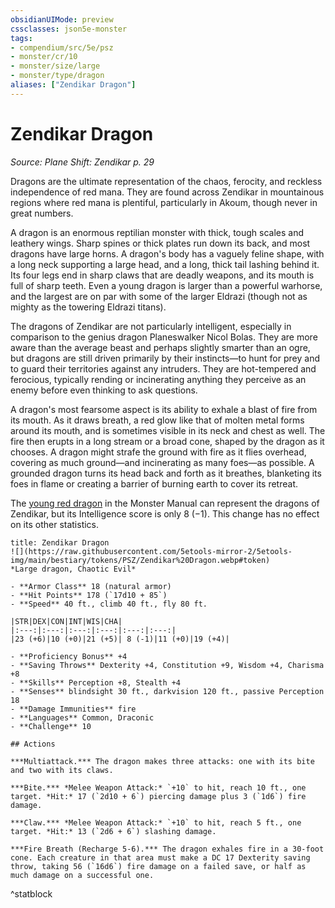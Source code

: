 ```yaml
---
obsidianUIMode: preview
cssclasses: json5e-monster
tags:
- compendium/src/5e/psz
- monster/cr/10
- monster/size/large
- monster/type/dragon
aliases: ["Zendikar Dragon"]
---
```

# Zendikar Dragon
*Source: Plane Shift: Zendikar p. 29*  

Dragons are the ultimate representation of the chaos, ferocity, and reckless independence of red mana. They are found across Zendikar in mountainous regions where red mana is plentiful, particularly in Akoum, though never in great numbers.

A dragon is an enormous reptilian monster with thick, tough scales and leathery wings. Sharp spines or thick plates run down its back, and most dragons have large horns. A dragon's body has a vaguely feline shape, with a long neck supporting a large head, and a long, thick tail lashing behind it. Its four legs end in sharp claws that are deadly weapons, and its mouth is full of sharp teeth. Even a young dragon is larger than a powerful warhorse, and the largest are on par with some of the larger Eldrazi (though not as mighty as the towering Eldrazi titans).

The dragons of Zendikar are not particularly intelligent, especially in comparison to the genius dragon Planeswalker Nicol Bolas. They are more aware than the average beast and perhaps slightly smarter than an ogre, but dragons are still driven primarily by their instincts—to hunt for prey and to guard their territories against any intruders. They are hot-tempered and ferocious, typically rending or incinerating anything they perceive as an enemy before even thinking to ask questions.

A dragon's most fearsome aspect is its ability to exhale a blast of fire from its mouth. As it draws breath, a red glow like that of molten metal forms around its mouth, and is sometimes visible in its neck and chest as well. The fire then erupts in a long stream or a broad cone, shaped by the dragon as it chooses. A dragon might strafe the ground with fire as it flies overhead, covering as much ground—and incinerating as many foes—as possible. A grounded dragon turns its head back and forth as it breathes, blanketing its foes in flame or creating a barrier of burning earth to cover its retreat.

The [young red dragon](/Systems/5e/bestiary/dragon/young-red-dragon.md) in the Monster Manual can represent the dragons of Zendikar, but its Intelligence score is only 8 (−1). This change has no effect on its other statistics.

```ad-statblock
title: Zendikar Dragon
![](https://raw.githubusercontent.com/5etools-mirror-2/5etools-img/main/bestiary/tokens/PSZ/Zendikar%20Dragon.webp#token)
*Large dragon, Chaotic Evil*

- **Armor Class** 18 (natural armor)
- **Hit Points** 178 (`17d10 + 85`)
- **Speed** 40 ft., climb 40 ft., fly 80 ft.

|STR|DEX|CON|INT|WIS|CHA|
|:---:|:---:|:---:|:---:|:---:|:---:|
|23 (+6)|10 (+0)|21 (+5)| 8 (-1)|11 (+0)|19 (+4)|

- **Proficiency Bonus** +4
- **Saving Throws** Dexterity +4, Constitution +9, Wisdom +4, Charisma +8
- **Skills** Perception +8, Stealth +4
- **Senses** blindsight 30 ft., darkvision 120 ft., passive Perception 18
- **Damage Immunities** fire
- **Languages** Common, Draconic
- **Challenge** 10

## Actions

***Multiattack.*** The dragon makes three attacks: one with its bite and two with its claws.

***Bite.*** *Melee Weapon Attack:* `+10` to hit, reach 10 ft., one target. *Hit:* 17 (`2d10 + 6`) piercing damage plus 3 (`1d6`) fire damage.

***Claw.*** *Melee Weapon Attack:* `+10` to hit, reach 5 ft., one target. *Hit:* 13 (`2d6 + 6`) slashing damage.

***Fire Breath (Recharge 5-6).*** The dragon exhales fire in a 30-foot cone. Each creature in that area must make a DC 17 Dexterity saving throw, taking 56 (`16d6`) fire damage on a failed save, or half as much damage on a successful one.
```
^statblock